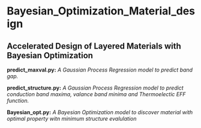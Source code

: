 # Bayesian_Optimization_Material_design

## Accelerated Design of Layered Materials with Bayesian Optimization

**predict_maxval.py:** *A Gaussian Process Regression model to predict band gap.* 

**predict_structure.py:**  *A Gaussian Process Regression model to predict conduction band maxima, valance band minima and Thermoelectic EFF function.*

**Bayesian_opt.py:** *A Bayesian Optimization model to discover material with optimal property witn minimum structure evalulation*

